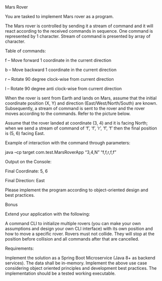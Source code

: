 Mars Rover

You are tasked to implement Mars rover as a program.

The Mars rover is controlled by sending it a stream of command and it will react according to the received commands in sequence. One command is represented by 1 character. Stream of command is presented by array of character.

Table of commands:

f – Move forward 1 coordinate in the current direction

b – Move backward 1 coordinate in the current direction

r – Rotate 90 degree clock-wise from current direction

l – Rotate 90 degree anti clock-wise from current direction

 

When the rover is sent from Earth and lands on Mars, assume that the initial coordinate position (X, Y) and direction (East/West/North/South) are known. Subsequently, a stream of command is sent to the rover and the rover moves according to the commands. Refer to the picture below.

Assume that the rover landed at coordinate (3, 4) and it is facing North; when we send a stream of command of ‘f’, ‘f’, ‘r’, ‘f’, ‘f’ then the final position is (5, 6) facing East.

Example of interaction with the command through parameters:

java –cp target com.test.MarsRoverApp “3,4,N” “f,f,r,f,f”

Output on the Console: 

Final Coordinate: 5, 6

Final Direction: East


Please implement the program according to object-oriented design and best practices.


Bonus

Extend your application with the following:

A command CLI to initialize multiple rovers (you can make your own assumptions and design your own CLI interface) with its own position and how to move a specific rover.
Rovers must not collide.
They will stop at the position before collision and all commands after that are cancelled.

Requirements:

Implement the solution as a Spring Boot Microservice (Java 8+ as backend services). The data shall be in-memory.
Implement the above use case considering object oriented principles and development best practices. The implementation should be a tested working executable.
